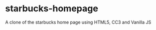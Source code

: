 # starbucks-homepage
 A clone of the starbucks home page using HTML5, CC3 and Vanilla JS
[](egaiosowor.github.io/starbucks-homepage/)
